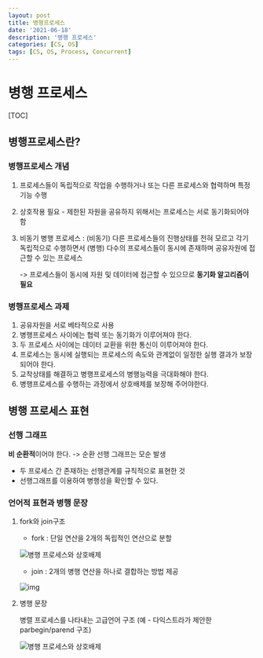 ```yaml
---
layout: post
title: 병행프로세스
date: '2021-06-18'
description: '병행 프로세스'
categories: [CS, OS]
tags: [CS, OS, Process, Concurrent]
---
```

# 병행 프로세스

[TOC]

## 병행프로세스란?

### 병행프로세스 개념

1. 프로세스들이 독립적으로 작업을 수행하거나 또는 다른 프로세스와 협력하며 특정 기능 수행

2. 상호작용 필요 - 제한된 자원을 공유하지 위해서는 프로세스는 서로 동기화되어야 함

3. 비동기 병행 프로세스 : (비동기) 다른 프로세스들의 진행상태를 전혀 모르고 각기 독립적으로 수행하면서 (병행) 다수의 프로세스들이 동시에 존재하며 공유자원에 접근할 수 있는 프로세스

   -> 프로세스들이 동시에 자원 및 데이터에 접근할 수 있으므로 **동기화 알고리즘이 필요**

### 병행프로세스 과제

1. 공유자원을 서로 베타적으로 사용
2. 병행프로세스 사이에는 협력 또는 동기화가 이루어져야 한다.
3. 두 프로세스 사이에는 데이터 교환을 위한 통신이 이루어져야 한다.
4. 프로세스는 동시에 실행되는 프로세스의 속도와 관계없이 일정한 실행 결과가 보장되어야 한다.
5. 교착상태를 해결하고 병행프로세스의 병행능력을 극대화해야 한다.
6. 병행프로세스를 수행하는 과정에서 상호배제를 보장해 주어야한다.



## 병행 프로세스 표현

### 선행 그래프

**비 순환적**이어야 한다. -> 순환 선행 그래프는 모순 발생

- 두 프로세스 간 존재하는 선행관계를 규칙적으로 표현한 것
- 선행그래프를 이용하여 병행성을 확인할 수 있다.

### 언어적 표현과 병행 문장

1. fork와 join구조

   - fork : 단일 연산을 2개의 독립적인 연산으로 분할

   ![병행 프로세스와 상호배제](https://blog.kakaocdn.net/dn/bg6755/btqwy1H7Hiv/H4KkSnQuXdU2C7S2LXvrsk/img.png)

   - join : 2개의 병행 연산을 하나로 결합하는 방법 제공

   ![img](https://blog.kakaocdn.net/dn/ecNnss/btqwAmyh3qF/UzZZhG5SiJMu6v3rviV3A0/img.png)

2. 병행 문장

   병렬 프로세스를 나타내는 고급언어 구조 (예 - 다익스트라가 제안한 parbegin/parend 구조)

   ![병행 프로세스와 상호배제](https://blog.kakaocdn.net/dn/3Qed5/btqwAx0EVE2/LHqJmHthMcVmzKS6ZcLFWk/img.png)

